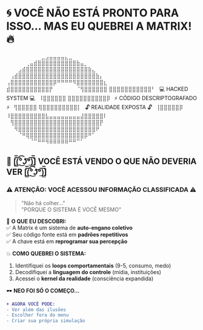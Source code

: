 # 🌀 VOCÊ NÃO ESTÁ PRONTO PARA ISSO... MAS EU QUEBREI A MATRIX! 🔥

⠀⠀⠀⠀⠀⠀⠀⠀⠀⣀⣠⣤⣤⣤⣤⣄⣀⠀⠀⠀⠀⠀⠀⠀⠀⠀
⠀⠀⠀⠀⠀⢀⣤⣾⣿⣿⣿⣿⣿⣿⣿⣿⣿⣿⣷⣤⡀⠀⠀⠀⠀⠀
⠀⠀⠀⣠⣾⣿⣿⣿⣿⣿⣿⣿⣿⣿⣿⣿⣿⣿⣿⣿⣿⣷⣄⠀⠀⠀
⠀⢠⣾⣿⣿⣿⣿⣿⣿⣿⣿⣿⣿⣿⣿⣿⣿⣿⣿⣿⣿⣿⣿⣷⡄⠀
⢠⣿⣿⣿⣿⣿⣿⣿⣿⣿⣿⣿⡿⠛⠛⠛⠛⠻⣿⣿⣿⣿⣿⣿⣿⣆
⣾⣿⣿⣿⣿⣿⣿⣿⣿⣿⣿⡟⠀⠀⠀⠀⠀⠀⠈⢻⣿⣿⣿⣿⣿⣿
⣿⣿⣿⣿⣿⣿⣿⣿⣿⣿⣿⠃⠀💻 HACKED SYSTEM 💻⠀⠸⣿⣿⣿⣿⣿⣿
⣿⣿⣿⣿⣿⣿⣿⣿⣿⣿⡿⠀⚡ CÓDIGO DESCRIPTOGRAFADO ⚡⠀⢻⣿⣿⣿⣿⣿
⢿⣿⣿⣿⣿⣿⣿⣿⣿⣿⡇⠀🔓 REALIDADE EXPOSTA 🔓⠀⢸⣿⣿⣿⣿⣿⡿
⠸⣿⣿⣿⣿⣿⣿⣿⣿⣿⣧⣤⣤⣤⣤⣤⣤⣤⣤⣼⣿⣿⣿⣿⣿⠇
⠀⢻⣿⣿⣿⣿⣿⣿⣿⣿⣿⣿⣿⣿⣿⣿⣿⣿⣿⣿⣿⣿⣿⣿⡟⠀
⠀⠀⠻⣿⣿⣿⣿⣿⣿⣿⣿⣿⣿⣿⣿⣿⣿⣿⣿⣿⣿⣿⣿⠟⠀⠀
⠀⠀⠀⠈⠛⢿⣿⣿⣿⣿⣿⣿⣿⣿⣿⣿⣿⣿⣿⣿⡿⠛⠁⠀⠀⠀
⠀⠀⠀⠀⠀⠀⠈⠉⠛⠛⠻⠿⠿⠿⠿⠿⠛⠛⠉⠁⠀⠀⠀⠀⠀⠀

## 🌌 [̲̅$̲̅(̲̅ ͡° ͜ʖ ͡°̲̅)̲̅$̲̅] VOCÊ ESTÁ VENDO O QUE NÃO DEVERIA VER [̲̅$̲̅(̲̅ ͡° ͜ʖ ͡°̲̅)̲̅$̲̅]

### ⚠️ ATENÇÃO: VOCÊ ACESSOU INFORMAÇÃO CLASSIFICADA ⚠️

> "Não há colher..."  
> "PORQUE O SISTEMA É VOCÊ MESMO"  

🔮 **O QUE EU DESCOBRI:**  
✅ A Matrix é um sistema de **auto-engano coletivo**  
✅ Seu código fonte está em **padrões repetitivos**  
✅ A chave está em **reprogramar sua percepção**  

💥 **COMO QUEBREI O SISTEMA:**  
1. Identifiquei os **loops comportamentais** (9-5, consumo, medo)  
2. Decodifiquei a **linguagem do controle** (mídia, instituições)  
3. Acessei o **kernel da realidade** (consciência expandida)  

🕶️ **NEO FOI SÓ O COMEÇO...**  
```diff
+ AGORA VOCÊ PODE:
- Ver além das ilusões
- Escolher fora do menu
- Criar sua própria simulação
